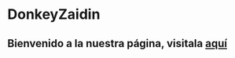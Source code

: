 # DonkeyZaidin
## Bienvenido a la nuestra página, visitala <a href="https://DonkeyZaidin.github.io">aquí</a>
